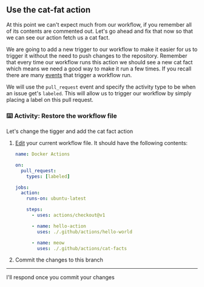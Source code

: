 ## Use the cat-fat action

At this point we can't expect much from our workflow, if you remember all of its contents are commented out. Let's go ahead and fix that now so that we can see our action fetch us a cat fact.

We are going to add a new trigger to our workflow to make it easier for us to trigger it without the need to push changes to the repository. Remember that every time our workflow runs this action we should see a new cat fact which means we need a good way to make it run a few times. If you recall there are many [events](https://help.github.com/en/actions/automating-your-workflow-with-github-actions/events-that-trigger-workflows#webhook-events) that trigger a workflow run.

We will use the `pull_request` event and specify the activity type to be when an issue get's `labeled`. This will allow us to trigger our workflow by simply placing a label on this pull request.

### :keyboard: Activity: Restore the workflow file

Let's change the tigger and add the cat fact action

1. [Edit]({{workflowFile}}) your current workflow file. It should have the following contents:

   ```yaml
   name: Docker Actions

   on:
     pull_request:
       types: [labeled]

   jobs:
     action:
       runs-on: ubuntu-latest

       steps:
         - uses: actions/checkout@v1

         - name: hello-action
           uses: ./.github/actions/hello-world

         - name: meow
           uses: ./.github/actions/cat-facts
   ```

1. Commit the changes to this branch

---

I'll respond once you commit your changes

